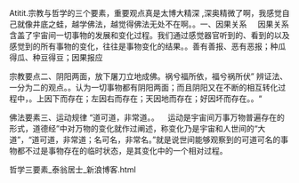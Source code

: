 Atitit.宗教与哲学的三个要素，重要观点真是太博大精深 ,深奥精微了啊，我感觉自己就像井底之蛙，越学佛法，越觉得佛法无处不在啊。。一、因果关系      因果关系含盖了宇宙间一切事物的发展和变化过程。我们通过感觉器官听到的、看到的以及感觉到的所有事物的变化，往往是事物变化的结果。。善有善报、恶有恶报；种瓜得瓜、种豆得豆；因果报应


宗教要点二、阴阳两面，放下屠刀立地成佛。祸兮福所依，福兮祸所伏”  辨证法、一分为二的观点。。认为一切事物都有阴阳两面；而且阴阳又在不断的相互转化过程中，。上因下而存在；左因右而存在；天因地而存在；好因坏而存在。。“

佛法要素三、运动规律 “道可道，非常道。。    运动是宇宙间万事万物普遍存在的形式，道德经”中对万物的变化就作过阐述，称变化乃是宇宙和人世间的“大道”，“道可道，非常道；名可名，非常名。”就是说世间能够观察到的可道可名的事物都不过是事物存在的临时状态，是其变化中的一个相对过程。


哲学三要素_泰翁居士_新浪博客.html
